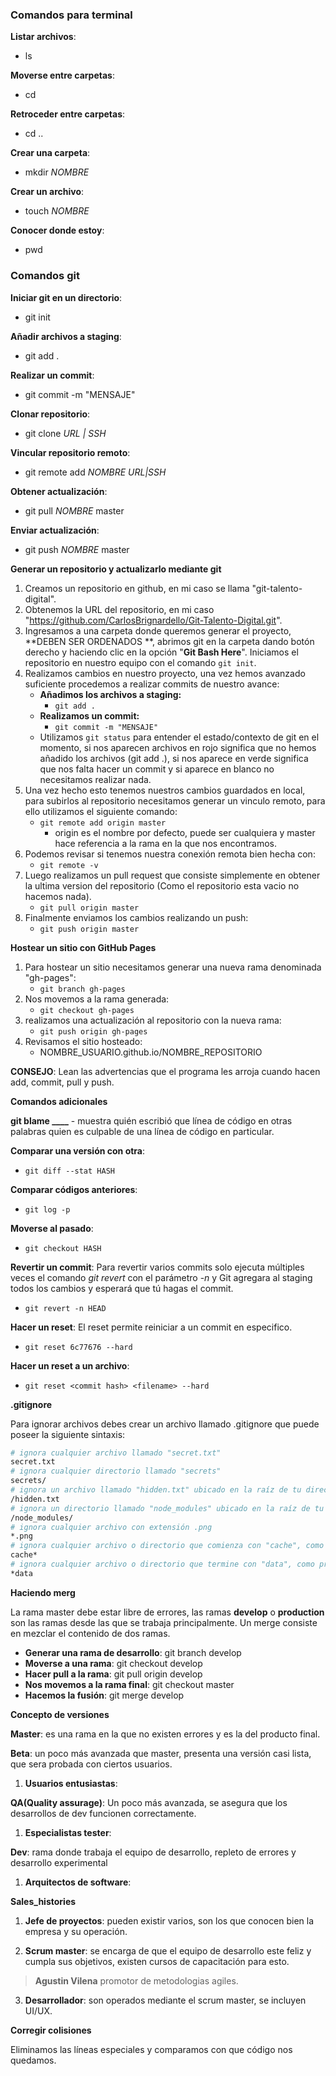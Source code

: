### Comandos para terminal

**Listar archivos**:

* ls

**Moverse entre carpetas**: 

* cd

**Retroceder entre carpetas**:

* cd ..

**Crear una carpeta**:

* mkdir *NOMBRE*

**Crear un archivo**:

* touch *NOMBRE*

**Conocer donde estoy**:

* pwd



### Comandos git

**Iniciar git en un directorio**:

* git init

**Añadir archivos a staging**:

* git add .

**Realizar un commit**:

* git commit -m "MENSAJE"

**Clonar repositorio**:

* git clone *URL | SSH*

**Vincular repositorio remoto**:

* git remote add *NOMBRE* *URL|SSH*

**Obtener actualización**:

* git pull *NOMBRE* master

**Enviar actualización**:

* git push *NOMBRE* master



**Generar un repositorio y actualizarlo mediante git**

1. Creamos un repositorio en github, en mi caso se llama "git-talento-digital".
2. Obtenemos la URL del repositorio, en mi caso "https://github.com/CarlosBrignardello/Git-Talento-Digital.git".
3. Ingresamos a una carpeta donde queremos generar el proyecto, **DEBEN SER ORDENADOS **,  abrimos git en la carpeta dando botón derecho y haciendo clic en la opción "**Git Bash Here**". Iniciamos el repositorio en nuestro equipo con el comando `git init`.
4. Realizamos cambios en nuestro proyecto, una vez hemos avanzado suficiente procedemos a realizar commits de nuestro avance:
   * **Añadimos los archivos a staging:**
     * `git add .`
   * **Realizamos un commit:**
     * `git commit -m "MENSAJE"`
   * Utilizamos `git status` para entender el estado/contexto de git en el momento, si nos aparecen archivos en rojo significa que no hemos añadido los archivos (git add .), si nos aparece en verde significa que nos falta hacer un commit y si aparece en blanco no necesitamos realizar nada.
5. Una vez hecho esto tenemos nuestros cambios guardados en local, para subirlos al repositorio necesitamos generar un vinculo remoto, para ello utilizamos el siguiente comando:
   * `git remote add origin master`
     * origin es el nombre por defecto, puede ser cualquiera y master hace referencia a la rama en la que nos encontramos.
6. Podemos revisar si tenemos nuestra conexión remota bien hecha con:
   * `git remote -v`
7. Luego realizamos un pull request que consiste simplemente en obtener la ultima version del repositorio (Como el repositorio esta vacio no hacemos nada).
   * `git pull origin master`
8. Finalmente enviamos los cambios realizando un push:
   * `git push origin master`



**Hostear un sitio con GitHub Pages**

1. Para hostear un sitio necesitamos generar una nueva rama denominada "gh-pages":
   * `git branch gh-pages`
2. Nos movemos a la rama generada:
   * `git checkout gh-pages`
3. realizamos una actualización al repositorio con la nueva rama:
   * `git push origin gh-pages`
4. Revisamos el sitio hosteado:
   * NOMBRE_USUARIO.github.io/NOMBRE_REPOSITORIO



**CONSEJO**: Lean las advertencias que el programa les arroja cuando hacen add, commit, pull y push.



**Comandos adicionales**



**git blame ____** - muestra quién escribió que línea de código en otras palabras quien es culpable de una línea de código en particular.

**Comparar una versión con otra**: 

* `git diff --stat HASH`

**Comparar códigos anteriores**:

* `git log -p`

**Moverse al pasado**:

* `git checkout HASH`

**Revertir un commit**: Para revertir varios commits solo ejecuta múltiples veces el comando *git revert* con el parámetro -*n* y Git agregara al staging todos los cambios y esperará que tú hagas el commit.

* `git revert -n HEAD`

**Hacer un reset**: El reset permite reiniciar a un commit en especifico.

* `git reset 6c77676 --hard`

**Hacer un reset a un archivo**:

* `git reset <commit hash> <filename> --hard`





**.gitignore**

Para ignorar archivos debes crear un archivo llamado .gitignore que puede poseer la siguiente sintaxis:

```bash
# ignora cualquier archivo llamado "secret.txt"
secret.txt
# ignora cualquier directorio llamado "secrets"
secrets/
# ignora un archivo llamado "hidden.txt" ubicado en la raíz de tu directorio de trabajo
/hidden.txt
# ignora un directorio llamado "node_modules" ubicado en la raíz de tu directorio de trabajo
/node_modules/
# ignora cualquier archivo con extensión .png
*.png
# ignora cualquier archivo o directorio que comienza con "cache", como cache-file-01, cached_assets/, etc.
cache*
# ignora cualquier archivo o directorio que termine con "data", como project_data/, big_file_of_data
*data
```



**Haciendo merg**

La rama master debe estar libre de errores, las ramas **develop** o **production** son las ramas desde las que se trabaja principalmente. Un merge consiste en mezclar el contenido de dos ramas.

* **Generar una rama de desarrollo**: git branch develop
* **Moverse a una rama**: git checkout develop
* **Hacer pull a la rama**: git pull origin develop
* **Nos movemos a la rama final**: git checkout master
* **Hacemos la fusión**: git merge develop



**Concepto de versiones**

**Master**: es una rama en la que no existen errores y es la del producto final.

**Beta**: un poco más avanzada que master, presenta una versión casi lista, que sera probada con ciertos usuarios.

1. **Usuarios entusiastas**:

**QA(Quality assurage)**: Un poco más avanzada, se asegura que los desarrollos de dev funcionen correctamente.

1. **Especialistas tester**:

**Dev**: rama donde trabaja el equipo de desarrollo, repleto de errores y desarrollo experimental

1. **Arquitectos de software**:

**Sales_histories**

1. **Jefe de proyectos**: pueden existir varios, son los que conocen bien la empresa y su operación.

2. **Scrum master**: se encarga de que el equipo de desarrollo este feliz y cumpla sus objetivos, existen cursos de capacitación para esto.

> **Agustin Vilena** promotor de metodologias agiles.

3. **Desarrollador**: son operados mediante el scrum master, se incluyen UI/UX.



**Corregir colisiones**

Eliminamos las líneas especiales y comparamos con que código nos quedamos.